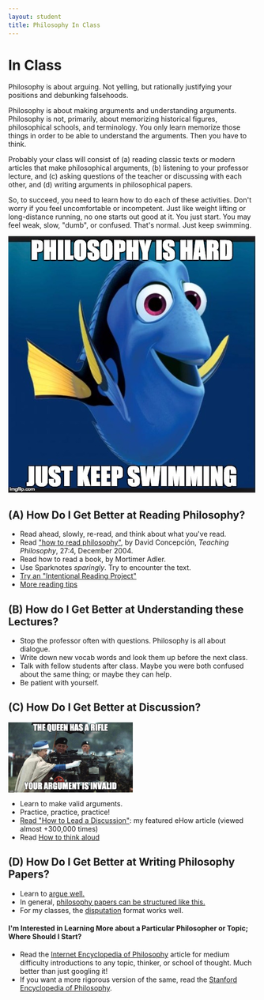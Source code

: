 ```yaml
---
layout: student
title: Philosophy In Class
--- 
```



# In Class

Philosophy is about arguing. Not yelling, but rationally justifying your positions and debunking falsehoods. 

Philosophy is about making arguments and understanding arguments. Philosophy is not, primarily, about memorizing historical figures, philosophical schools, and terminology. You only learn memorize those things in order to be able to understand the arguments. Then you have to think. 

Probably your class will consist of (a) reading classic texts or modern articles that make philosophical arguments, (b) listening to your professor lecture, and (c) asking questions of the teacher or discussing with each other, and (d) writing arguments in philosophical papers. 

So, to succeed, you need to learn how to do each of these activities. Don't worry if you feel uncomfortable or incompetent. Just like weight lifting or long-distance running, no one starts out good at it. You just start. You may feel weak, slow, "dumb", or confused. That's normal. Just keep swimming. 

![Dory](/img/dory.jpg)


## (A) How Do I Get Better at Reading Philosophy? 
* Read ahead, slowly, re-read, and think about what you've read.
* Read ["how to read philosophy"](http://writing.dawsoncollege.qc.ca/wp-content/uploads/2011/09/Reading-Philosophy-Concepcion-2004.pdf), by David Concepción, *Teaching Philosophy*, 27:4, December 2004.
* Read how to read a book, by Mortimer Adler.
* Use Sparknotes *sparingly*. Try to encounter the text. 
* [Try an "Intentional Reading Project"](http://www.readingintentionally.com/p/building-your-list.html)
* [More reading tips](/philosophy-tips)


## (B) How do I Get Better at Understanding these Lectures?

* Stop the professor often with questions. Philosophy is all about dialogue. 
* Write down new vocab words and look them up before the next class. 
* Talk with fellow students after class. Maybe you were both confused about the same thing; or maybe they can help. 
* Be patient with yourself. 


## (C) How Do I Get Better at Discussion? 

<a target="_blank" href="http://www.rinkworks.com/persuasive/">
  <img src="/img/invalid-argument-queen.jpg" alt="don't make invalid arguments" align="center" width="50%">
</a>

* Learn to make valid arguments. 
* Practice, practice, practice!   
* [Read "How to Lead a Discussion"](http://www.wikihow.com/Lead-a-Discussion): my featured eHow article (viewed almost +300,000 times)
* Read [How to think aloud](http://www.elon.edu/docs/e-web/academics/teaching/tlconference/Making%20Thinking%20Manifest%20Through%20Think%20Alouds.pdf)


## (D) How Do I Get Better at Writing Philosophy Papers? ####
* Learn to [argue well.](/logic)
* In general, [philosophy papers can be structured like this.](https://sites.google.com/a/wellesley.edu/pinkguidetophilosophy/how-to-write-1)
* For my classes, the [disputation](/disputation) format works well.



#### I'm Interested in Learning More about a Particular Philosopher or Topic; Where Should I Start? ####
* Read the [Internet Encyclopedia of Philosophy](http://www.iep.utm.edu/) article for medium difficulty introductions to any topic, thinker, or school of thought. Much better than just googling it!
* If you want a more rigorous version of the same, read the [Stanford Encyclopedia of Philosophy](http://plato.stanford.edu/).

